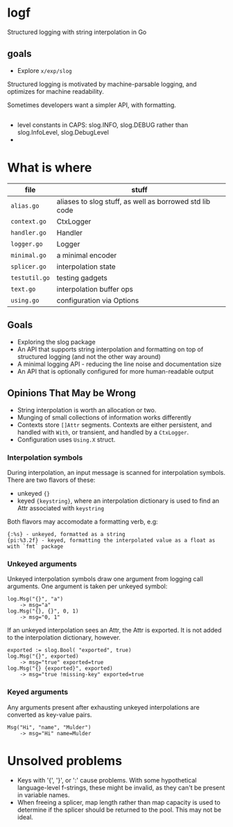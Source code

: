 # logf
Structured logging with string interpolation in Go

## goals
- Explore `x/exp/slog`

Structured logging is motivated by machine-parsable logging, and optimizes for machine readability.

Sometimes developers want a simpler API, with formatting.


##

- level constants in CAPS: slog.INFO, slog.DEBUG rather than slog.InfoLevel, slog.DebugLevel
- 



# What is where

| file | stuff |
| -- | -- |
|`alias.go`| aliases to slog stuff, as well as borrowed std lib code |
|`context.go`| CtxLogger |
|`handler.go`| Handler |
|`logger.go`| Logger |
|`minimal.go`| a minimal encoder|
|`splicer.go`| interpolation state |
|`testutil.go`| testing gadgets |
|`text.go`| interpolation buffer ops|
|`using.go`| configuration via Options|

## Goals
- Exploring the slog package
- An API that supports string interpolation and formatting on top of structured logging (and not the other way around)
- A minimal logging API - reducing the line noise and documentation size
- An API that is optionally configured for more human-readable output

## Opinions That May be Wrong

- String interpolation is worth an allocation or two.
- Munging of small collections of information works differently
- Contexts store `[]Attr` segments. Contexts are either persistent, and handled with `With`, or transient, and handled by a `CtxLogger`.
- Configuration uses `Using.X` struct.

### Interpolation symbols
During interpolation, an input message is scanned for interpolation symbols. There are two flavors of these:
- unkeyed `{}`
- keyed `{keystring}`, where an interpolation dictionary is used to find an Attr associated with `keystring`

Both flavors may accomodate a formatting verb, e.g:
```
{:%s} - unkeyed, formatted as a string
{pi:%3.2f} - keyed, formatting the interpolated value as a float as with `fmt` package
```

### Unkeyed arguments

Unkeyed interpolation symbols draw one argument from logging call arguments. One argument is taken per unkeyed symbol:
```
log.Msg("{}", "a")
	-> msg="a"
log.Msg("{}, {}", 0, 1)
	-> msg="0, 1"
```

If an unkeyed interpolation sees an Attr, the Attr is exported. It is not added to the interpolation dictionary, however.
```
exported := slog.Bool( "exported", true)
log.Msg("{}", exported)
	-> msg="true" exported=true
log.Msg("{} {exported}", exported)
	-> msg="true !missing-key" exported=true
```

### Keyed arguments
Any arguments present after exhausting unkeyed interpolations are converted as key-value pairs.
```
Msg("Hi", "name", "Mulder")
	-> msg="Hi" name=Mulder
```

# Unsolved problems
- Keys with '{', '}', or ':' cause problems. With some hypothetical language-level f-strings, these might be invalid, as they can't be present in variable names.
- When freeing a splicer, map length rather than map capacity is used to determine if the splicer should be returned to the pool. This may not be ideal.